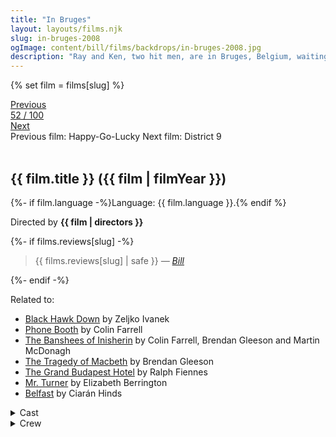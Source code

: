 ```yaml
---
title: "In Bruges"
layout: layouts/films.njk
slug: in-bruges-2008
ogImage: content/bill/films/backdrops/in-bruges-2008.jpg
description: "Ray and Ken, two hit men, are in Bruges, Belgium, waiting for their next mission. While they are there they have time to think and discuss their previous assignment. When the mission is revealed to Ken, it is not what he expected."
---
```


{% set film = films[slug] %}

<nav class="films">
  <div class="prev">
    <a href="../happygolucky-2008"><i class="fa-solid fa-chevron-left fa-xs"></i> Previous</a>
  </div>
  <div>
    <a class="simple" href="../">52 / 100</a>
  </div>
  <div class="next">
    <a href="../district-9-2009">Next <i class="fa-solid fa-chevron-right fa-xs"></i></a>
  </div>
  <div class="hint">
    <span class="prev-hint">
      <span class="sr-only">Previous film:</span>
      Happy-Go-Lucky
    </span>
    <span class="next-hint">
      <span class="sr-only">Next film:</span>
      District 9
    </span>
  </div>
</nav>

<article class="film slug-in-bruges-2008">
  <div class="backdrop-and-poster">
    <img class="poster" src="../films/posters/{{ slug }}.jpg" alt="">
    <img class="backdrop" src="../films/backdrops/{{ slug }}.jpg" alt="">
  </div>

  <h1>{{ film.title }} ({{ film | filmYear }})</h1>

  <p>
    {%- if film.language -%}Language: {{ film.language }}.{% endif %}
    
  </p>

  <p class="director">
    Directed by <strong>{{ film | directors }}</strong>
  </p>

  {%- if films.reviews[slug] -%}
    <blockquote> 
      {{ films.reviews[slug] | safe }} <em>—&nbsp;<a href="/bill">Bill</a></em>
    </blockquote> 
  {%- endif -%}

  <p class="related-films">Related to:</p>
  <ul class="related-films">
  <li><a href="../black-hawk-down-2001">Black Hawk Down</a> by Zeljko Ivanek</li>
<li><a href="../phone-booth-2003">Phone Booth</a> by Colin Farrell</li>
<li><a href="../the-banshees-of-inisherin-2022">The Banshees of Inisherin</a> by Colin Farrell, Brendan Gleeson and Martin McDonagh</li>
<li><a href="../the-tragedy-of-macbeth-2021">The Tragedy of Macbeth</a> by Brendan Gleeson</li>
<li><a href="../the-grand-budapest-hotel-2014">The Grand Budapest Hotel</a> by Ralph Fiennes</li>
<li><a href="../mr-turner-2014">Mr. Turner</a> by Elizabeth Berrington</li>
<li><a href="../belfast-2021">Belfast</a> by Ciarán Hinds</li>
  </ul>

  <section class="film-detail">
    <div>
      <details>
        <summary>
          <i class="fa-solid fa-masks-theater"></i>
          Cast
        </summary>
        <ul>
          {%- for cast in film.credits.cast -%}
            <li>
              {{ cast.name }} as <em>{{ cast.character }}</em>
            </li>
          {%- endfor -%}
        </ul>
      </details>
      <details>
        <summary>
          <i class="fa-solid fa-clapperboard"></i>
          Crew
        </summary>
        <ul>
          {%- for crew in film.credits.crew -%}
            <li>
              {{ crew.name }} &mdash; <em>{{ crew.job }}</em>
            </li>
          {%- endfor -%}
        </ul>
      </details>
    </div>
  </section>
</article>
